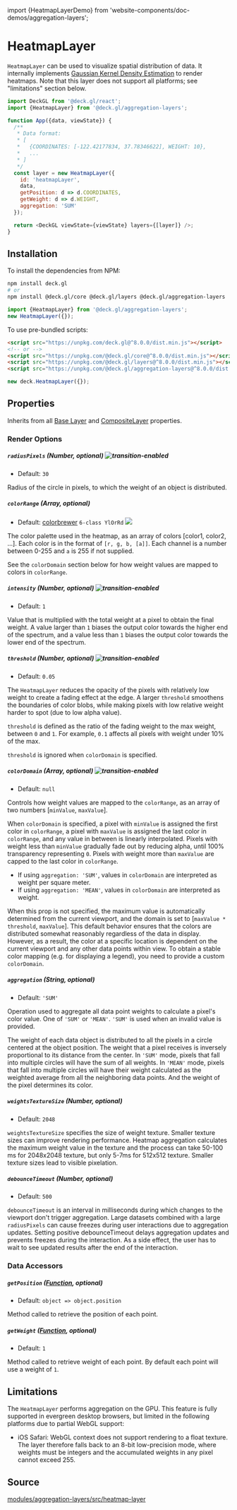 import {HeatmapLayerDemo} from 'website-components/doc-demos/aggregation-layers';

<HeatmapLayerDemo />


# HeatmapLayer

`HeatmapLayer` can be used to visualize spatial distribution of data. It internally implements [Gaussian Kernel Density Estimation](https://en.wikipedia.org/wiki/Kernel_(statistics%29#Kernel_functions_in_common_use)) to render heatmaps. Note that this layer does not support all platforms; see "limitations" section below.

```js
import DeckGL from '@deck.gl/react';
import {HeatmapLayer} from '@deck.gl/aggregation-layers';

function App({data, viewState}) {
  /**
   * Data format:
   * [
   *   {COORDINATES: [-122.42177834, 37.78346622], WEIGHT: 10},
   *   ...
   * ]
   */
  const layer = new HeatmapLayer({
    id: 'heatmapLayer',
    data,
    getPosition: d => d.COORDINATES,
    getWeight: d => d.WEIGHT,
    aggregation: 'SUM'
  });

  return <DeckGL viewState={viewState} layers={[layer]} />;
}
```


## Installation

To install the dependencies from NPM:

```bash
npm install deck.gl
# or
npm install @deck.gl/core @deck.gl/layers @deck.gl/aggregation-layers
```

```js
import {HeatmapLayer} from '@deck.gl/aggregation-layers';
new HeatmapLayer({});
```

To use pre-bundled scripts:

```html
<script src="https://unpkg.com/deck.gl@^8.0.0/dist.min.js"></script>
<!-- or -->
<script src="https://unpkg.com/@deck.gl/core@^8.0.0/dist.min.js"></script>
<script src="https://unpkg.com/@deck.gl/layers@^8.0.0/dist.min.js"></script>
<script src="https://unpkg.com/@deck.gl/aggregation-layers@^8.0.0/dist.min.js"></script>
```

```js
new deck.HeatmapLayer({});
```


## Properties

Inherits from all [Base Layer](/docs/api-reference/core/layer.md) and [CompositeLayer](/docs/api-reference/core/composite-layer.md) properties.

### Render Options

##### `radiusPixels` (Number, optional) ![transition-enabled](https://img.shields.io/badge/transition-enabled-green.svg?style=flat-square")

* Default: `30`

Radius of the circle in pixels, to which the weight of an object is distributed.

##### `colorRange` (Array, optional)

* Default: [colorbrewer](http://colorbrewer2.org/#type=sequential&scheme=YlOrRd&n=6) `6-class YlOrRd` <img src="https://deck.gl/images/colorbrewer_YlOrRd_6.png"/>

The color palette used in the heatmap, as an array of colors [color1, color2, ...]. Each color is in the format of `[r, g, b, [a]]`. Each channel is a number between 0-255 and `a` is 255 if not supplied.

See the `colorDomain` section below for how weight values are mapped to colors in `colorRange`.

##### `intensity` (Number, optional) ![transition-enabled](https://img.shields.io/badge/transition-enabled-green.svg?style=flat-square")

* Default: `1`

Value that is multiplied with the total weight at a pixel to obtain the final weight. A value larger than `1` biases the output color towards the higher end of the spectrum, and a value less than `1` biases the output color towards the lower end of the spectrum.

##### `threshold` (Number, optional) ![transition-enabled](https://img.shields.io/badge/transition-enabled-green.svg?style=flat-square")

* Default: `0.05`

The `HeatmapLayer` reduces the opacity of the pixels with relatively low weight to create a fading effect at the edge. A larger `threshold` smoothens the boundaries of color blobs, while making pixels with low relative weight harder to spot (due to low alpha value).

`threshold` is defined as the ratio of the fading weight to the max weight, between `0` and `1`. For example, `0.1` affects all pixels with weight under 10% of the max.

`threshold` is ignored when `colorDomain` is specified.

##### `colorDomain` (Array, optional) ![transition-enabled](https://img.shields.io/badge/transition-enabled-green.svg?style=flat-square")

* Default: `null`

Controls how weight values are mapped to the `colorRange`, as an array of two numbers [`minValue`, `maxValue`].

When `colorDomain` is specified, a pixel with `minValue` is assigned the first color in `colorRange`, a pixel with `maxValue` is assigned the last color in `colorRange`, and any value in between is linearly interpolated. Pixels with weight less than `minValue` gradually fade out by reducing alpha, until 100% transparency representing `0`. Pixels with weight more than `maxValue` are capped to the last color in `colorRange`.

- If using `aggregation: 'SUM'`, values in `colorDomain` are interpreted as weight per square meter.
- If using `aggregation: 'MEAN'`, values in `colorDomain` are interpreted as weight.

When this prop is not specified, the maximum value is automatically determined from the current viewport, and the domain is set to [`maxValue * threshold`, `maxValue`]. This default behavior ensures that the colors are distributed somewhat reasonably regardless of the data in display. However, as a result, the color at a specific location is dependent on the current viewport and any other data points within view. To obtain a stable color mapping (e.g. for displaying a legend), you need to provide a custom `colorDomain`.


##### `aggregation` (String, optional)

* Default: `'SUM'`

Operation used to aggregate all data point weights to calculate a pixel's color value. One of `'SUM'` or `'MEAN'`. `'SUM'` is used when an invalid value is provided.

The weight of each data object is distributed to all the pixels in a circle centered at the object position. The weight that a pixel receives is inversely proportional to its distance from the center. In `'SUM'` mode, pixels that fall into multiple circles will have the sum of all weights. In `'MEAN'` mode, pixels that fall into multiple circles will have their weight calculated as the weighted average from all the neighboring data points. And the weight of the pixel determines its color. 

##### `weightsTextureSize` (Number, optional)

* Default: `2048`

`weightsTextureSize` specifies the size of weight texture. Smaller texture sizes can improve rendering performance. Heatmap aggregation calculates the maximum weight value in the texture and the process can take 50-100 ms for 2048x2048 texture, but only 5-7ms for 512x512 texture. Smaller texture sizes lead to visible pixelation.

##### `debounceTimeout` (Number, optional)

* Default: `500`

`debounceTimeout` is an interval in milliseconds during which changes to the viewport don't trigger aggregation. Large datasets combined with a large `radiusPixels` can cause freezes during user interactions due to aggregation updates. Setting positive debounceTimeout delays aggregation updates and prevents freezes during the interaction. As a side effect, the user has to wait to see updated results after the end of the interaction. 

### Data Accessors

##### `getPosition` ([Function](/docs/developer-guide/using-layers.md#accessors), optional)

* Default: `object => object.position`

Method called to retrieve the position of each point.

##### `getWeight` ([Function](/docs/developer-guide/using-layers.md#accessors), optional)

* Default: `1`

Method called to retrieve weight of each point. By default each point will use a weight of `1`.

## Limitations

The `HeatmapLayer` performs aggregation on the GPU. This feature is fully supported in evergreen desktop browsers, but limited in the following platforms due to partial WebGL support:

- iOS Safari: WebGL context does not support rendering to a float texture. The layer therefore falls back to an 8-bit low-precision mode, where weights must be integers and the accumulated weights in any pixel cannot exceed 255.

## Source

[modules/aggregation-layers/src/heatmap-layer](https://github.com/visgl/deck.gl/tree/8.5-release/modules/aggregation-layers/src/heatmap-layer)
